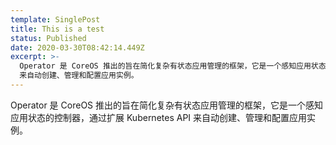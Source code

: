 ```yaml
---
template: SinglePost
title: This is a test
status: Published
date: 2020-03-30T08:42:14.449Z
excerpt: >-
  Operator 是 CoreOS 推出的旨在简化复杂有状态应用管理的框架，它是一个感知应用状态的控制器，通过扩展 Kubernetes API
  来自动创建、管理和配置应用实例。
---
```

Operator 是 CoreOS 推出的旨在简化复杂有状态应用管理的框架，它是一个感知应用状态的控制器，通过扩展 Kubernetes API 来自动创建、管理和配置应用实例。
